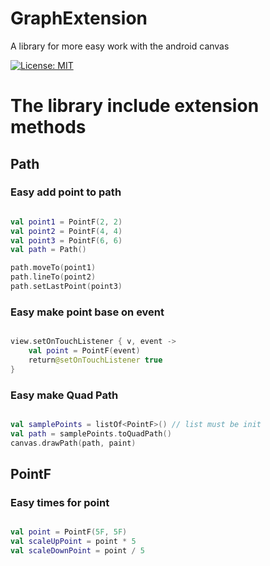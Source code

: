 # GraphExtension
A library for more easy work with the android canvas

[![License: MIT](https://img.shields.io/badge/License-MIT-yellow.svg)](https://opensource.org/licenses/MIT)

# The library include extension methods

## Path

### Easy add point to path

```kotlin

val point1 = PointF(2, 2)
val point2 = PointF(4, 4)
val point3 = PointF(6, 6)
val path = Path()

path.moveTo(point1)
path.lineTo(point2)
path.setLastPoint(point3)

```

### Easy make point base on event
```kotlin

view.setOnTouchListener { v, event ->
	val point = PointF(event)
	return@setOnTouchListener true
}

```

### Easy make Quad Path

```kotlin

val samplePoints = listOf<PointF>() // list must be init
val path = samplePoints.toQuadPath()
canvas.drawPath(path, paint)

```

## PointF

### Easy times for point
```kotlin

val point = PointF(5F, 5F)
val scaleUpPoint = point * 5
val scaleDownPoint = point / 5

```
